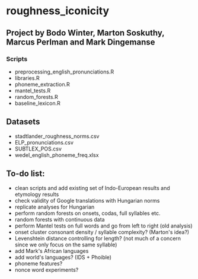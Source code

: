 # roughness_iconicity
## Project by Bodo Winter, Marton Soskuthy, Marcus Perlman and Mark Dingemanse

### Scripts

- preprocessing_english_pronunciations.R
- libraries.R
- phoneme_extraction.R
- mantel_tests.R
- random_forests.R
- baseline_lexicon.R

## Datasets

- stadtlander_roughness_norms.csv
- ELP_pronunciations.csv
- SUBTLEX_POS.csv
- wedel_english_phoneme_freq.xlsx

## To-do list:

- clean scripts and add existing set of Indo-European results and etymology results
- check validity of Google translations with Hungarian norms
- replicate analyses for Hungarian
- perform random forests on onsets, codas, full syllables etc.
- random forests with continuous data
- perform Mantel tests on full words and go from left to right (old analysis)
- onset cluster consonant density / syllable complexity? (Marton's idea?)
- Levenshtein distance controlling for length? (not much of a concern since we only focus on the same syllable)
- add Mark's African languages
- add world's languages? (IDS + Phoible)
- phoneme features?
- nonce word experiments?

